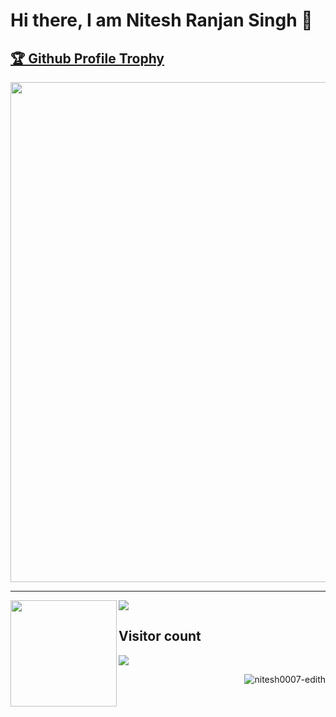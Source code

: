 # Hi there, I am Nitesh Ranjan Singh 👋
<a href="https://github.com/nitesh0007-edith/github-profile-trophy"><h2>🏆 Github Profile Trophy</h2></a>
<a href="https://github.com/ryo-ma/github-profile-trophy">
  <img width=800 src="https://github-profile-trophy.vercel.app/?username=nitesh0007-edith&column=7&layout=compact&theme=gruvbox&no-frame=true"/>
</a>

---

<div>
  <img height="170" align="left" src="https://github-readme-stats.vercel.app/api?username=nitesh0007-edith&layout=compact&theme=radical&count_private=true&include_all_commits=true" />
  <img src="https://github-readme-stats.vercel.app/api/top-langs/?username=nitesh0007-edith&layout=compact&theme=radical" />
</div>


## Visitor count
<div>
<p align="left"> 
  <img src="https://profile-counter.glitch.me/nitesh0007-edith/count.svg" />
</p>

<p><img align="right" src="https://github-readme-streak-stats.herokuapp.com/?user=nitesh0007-edith&layout=compact&theme=radical" alt="nitesh0007-edith" /></p>


</div>
